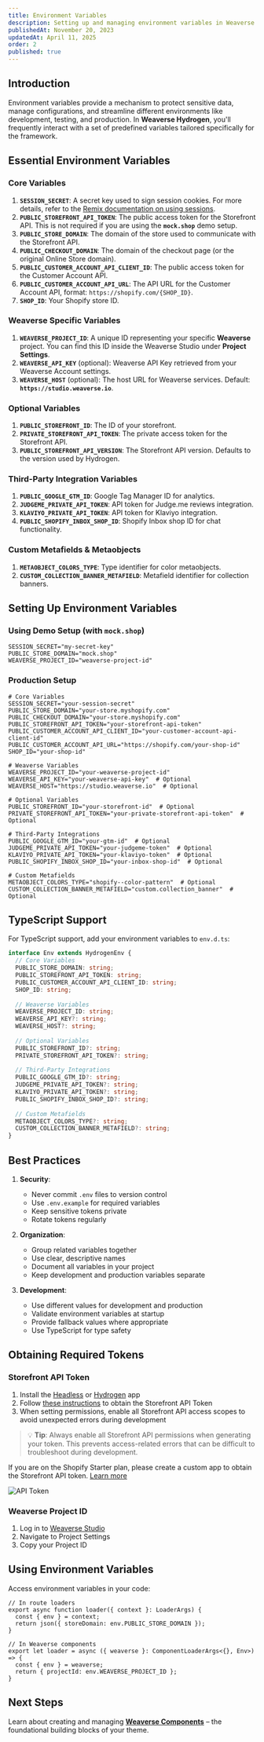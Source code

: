 ```yaml
---
title: Environment Variables
description: Setting up and managing environment variables in Weaverse Hydrogen theme.
publishedAt: November 20, 2023
updatedAt: April 11, 2025
order: 2
published: true
---
```


## Introduction

Environment variables provide a mechanism to protect sensitive data, manage configurations, and streamline different environments like development, testing, and production. In **Weaverse Hydrogen**, you'll frequently interact with a set of predefined variables tailored specifically for the framework.

## Essential Environment Variables

### Core Variables
1. **`SESSION_SECRET`**: A secret key used to sign session cookies. For more details, refer to the [Remix documentation on using sessions](https://remix.run/docs/en/v1/api/remix#use-session).
2. **`PUBLIC_STOREFRONT_API_TOKEN`**: The public access token for the Storefront API. This is not required if you are using the **`mock.shop`** demo setup.
3. **`PUBLIC_STORE_DOMAIN`**: The domain of the store used to communicate with the Storefront API.
4. **`PUBLIC_CHECKOUT_DOMAIN`**: The domain of the checkout page (or the original Online Store domain).
5. **`PUBLIC_CUSTOMER_ACCOUNT_API_CLIENT_ID`**: The public access token for the Customer Account API.
6. **`PUBLIC_CUSTOMER_ACCOUNT_API_URL`**: The API URL for the Customer Account API, format: `https://shopify.com/{SHOP_ID}`.
7. **`SHOP_ID`**: Your Shopify store ID.

### Weaverse Specific Variables
1. **`WEAVERSE_PROJECT_ID`**: A unique ID representing your specific **Weaverse** project. You can find this ID inside the Weaverse Studio under **Project Settings**.
2. **`WEAVERSE_API_KEY`** (optional): Weaverse API Key retrieved from your Weaverse Account settings.
3. **`WEAVERSE_HOST`** (optional): The host URL for Weaverse services. Default: **`https://studio.weaverse.io`**.

### Optional Variables
1. **`PUBLIC_STOREFRONT_ID`**: The ID of your storefront.
2. **`PRIVATE_STOREFRONT_API_TOKEN`**: The private access token for the Storefront API.
3. **`PUBLIC_STOREFRONT_API_VERSION`**: The Storefront API version. Defaults to the version used by Hydrogen.

### Third-Party Integration Variables
1. **`PUBLIC_GOOGLE_GTM_ID`**: Google Tag Manager ID for analytics.
2. **`JUDGEME_PRIVATE_API_TOKEN`**: API token for Judge.me reviews integration.
3. **`KLAVIYO_PRIVATE_API_TOKEN`**: API token for Klaviyo integration.
4. **`PUBLIC_SHOPIFY_INBOX_SHOP_ID`**: Shopify Inbox shop ID for chat functionality.

### Custom Metafields & Metaobjects
1. **`METAOBJECT_COLORS_TYPE`**: Type identifier for color metaobjects.
2. **`CUSTOM_COLLECTION_BANNER_METAFIELD`**: Metafield identifier for collection banners.

## Setting Up Environment Variables

### Using Demo Setup (with `mock.shop`)

```plaintext
SESSION_SECRET="my-secret-key"
PUBLIC_STORE_DOMAIN="mock.shop"
WEAVERSE_PROJECT_ID="weaverse-project-id"
```

### Production Setup

```plaintext
# Core Variables
SESSION_SECRET="your-session-secret"
PUBLIC_STORE_DOMAIN="your-store.myshopify.com"
PUBLIC_CHECKOUT_DOMAIN="your-store.myshopify.com"
PUBLIC_STOREFRONT_API_TOKEN="your-storefront-api-token"
PUBLIC_CUSTOMER_ACCOUNT_API_CLIENT_ID="your-customer-account-api-client-id"
PUBLIC_CUSTOMER_ACCOUNT_API_URL="https://shopify.com/your-shop-id"
SHOP_ID="your-shop-id"

# Weaverse Variables
WEAVERSE_PROJECT_ID="your-weaverse-project-id"
WEAVERSE_API_KEY="your-weaverse-api-key"  # Optional
WEAVERSE_HOST="https://studio.weaverse.io"  # Optional

# Optional Variables
PUBLIC_STOREFRONT_ID="your-storefront-id"  # Optional
PRIVATE_STOREFRONT_API_TOKEN="your-private-storefront-api-token"  # Optional

# Third-Party Integrations
PUBLIC_GOOGLE_GTM_ID="your-gtm-id"  # Optional
JUDGEME_PRIVATE_API_TOKEN="your-judgeme-token"  # Optional
KLAVIYO_PRIVATE_API_TOKEN="your-klaviyo-token"  # Optional
PUBLIC_SHOPIFY_INBOX_SHOP_ID="your-inbox-shop-id"  # Optional

# Custom Metafields
METAOBJECT_COLORS_TYPE="shopify--color-pattern"  # Optional
CUSTOM_COLLECTION_BANNER_METAFIELD="custom.collection_banner"  # Optional
```

## TypeScript Support

For TypeScript support, add your environment variables to `env.d.ts`:

```typescript
interface Env extends HydrogenEnv {
  // Core Variables
  PUBLIC_STORE_DOMAIN: string;
  PUBLIC_STOREFRONT_API_TOKEN: string;
  PUBLIC_CUSTOMER_ACCOUNT_API_CLIENT_ID: string;
  SHOP_ID: string;
  
  // Weaverse Variables
  WEAVERSE_PROJECT_ID: string;
  WEAVERSE_API_KEY?: string;
  WEAVERSE_HOST?: string;
  
  // Optional Variables
  PUBLIC_STOREFRONT_ID?: string;
  PRIVATE_STOREFRONT_API_TOKEN?: string;
  
  // Third-Party Integrations
  PUBLIC_GOOGLE_GTM_ID?: string;
  JUDGEME_PRIVATE_API_TOKEN?: string;
  KLAVIYO_PRIVATE_API_TOKEN?: string;
  PUBLIC_SHOPIFY_INBOX_SHOP_ID?: string;
  
  // Custom Metafields
  METAOBJECT_COLORS_TYPE?: string;
  CUSTOM_COLLECTION_BANNER_METAFIELD?: string;
}
```

## Best Practices

1. **Security**:
   - Never commit `.env` files to version control
   - Use `.env.example` for required variables
   - Keep sensitive tokens private
   - Rotate tokens regularly

2. **Organization**:
   - Group related variables together
   - Use clear, descriptive names
   - Document all variables in your project
   - Keep development and production variables separate

3. **Development**:
   - Use different values for development and production
   - Validate environment variables at startup
   - Provide fallback values where appropriate
   - Use TypeScript for type safety

## Obtaining Required Tokens

### Storefront API Token
1. Install the [Headless](https://apps.shopify.com/headless) or [Hydrogen](https://apps.shopify.com/hydrogen) app
2. Follow [these instructions](https://shopify.dev/docs/custom-storefronts/building-with-the-storefront-api/manage-headless-channels) to obtain the Storefront API Token
3. When setting permissions, enable all Storefront API access scopes to avoid unexpected errors during development

> 💡 **Tip**: Always enable all Storefront API permissions when generating your token. This prevents access-related errors that can be difficult to troubleshoot during development.

<doc-warning>If you are on the Shopify Starter plan, please create a custom app to obtain the Storefront API token. [Learn more](https://help.shopify.com/en/manual/apps/app-types/custom-apps)</doc-warning>

![API Token](https://cdn.shopify.com/s/files/1/0838/0052/3057/files/API-Token.webp?v=1743408636)

### Weaverse Project ID
1. Log in to [Weaverse Studio](https://studio.weaverse.io)
2. Navigate to Project Settings
3. Copy your Project ID

## Using Environment Variables

Access environment variables in your code:

```tsx
// In route loaders
export async function loader({ context }: LoaderArgs) {
  const { env } = context;
  return json({ storeDomain: env.PUBLIC_STORE_DOMAIN });
}

// In Weaverse components
export let loader = async ({ weaverse }: ComponentLoaderArgs<{}, Env>) => {
  const { env } = weaverse;
  return { projectId: env.WEAVERSE_PROJECT_ID };
}
```

## Next Steps

Learn about creating and managing **[Weaverse Components](/docs/guides/weaverse-component)** – the foundational building blocks of your theme.
